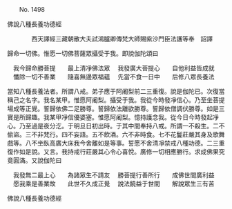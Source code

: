 ﻿　　No. 1498

佛說八種長養功德經

　　　　西天譯經三藏朝散大夫試鴻臚卿傳梵大師賜紫沙門臣法護等奉　詔譯


歸命一切佛。惟愿一切佛菩薩眾攝受于我。即說伽陀頌曰

　我今歸命勝菩提　　最上清凈佛法眾
　我發廣大菩提心　　自他利益皆成就
　懺除一切不善業　　隨喜無邊眾福蘊
　先當不食一日中　　后修八眾長養法　

當知八種長養法者。所謂八戒。弟子應于阿阇梨前二三重復。說是伽陀已。次復當稱己之名字。我名某甲。惟愿阿阇梨。攝受于我。我從今時發凈信心。乃至坐菩提場成等正覺。誓歸依佛二足勝尊。誓歸依法離欲勝尊。誓歸依僧調伏勝尊。如是三寶是所歸趣。我某甲凈信優婆塞。惟愿阿阇梨。憶持護念我。從今日今時發起凈心。乃至過是夜分汔。于明旦日初出時。于其中間奉持八戒。所謂一不殺生。二不偷盜。三不非梵行。四不妄語。五不飲酒。六不非時食。七不花鬘莊嚴其身及歌舞戲等。八不坐臥高廣大床我今舍離如是等事。誓愿不舍清凈禁戒八種功德。二三重復作如是說。又言。我持戒行莊嚴其心令心喜悅。廣修一切相應勝行。求成佛果究竟圓滿。又說伽陀曰

　我發無二最上心　　為諸眾生不請友
　勝菩提行善所行　　成佛世間廣利益
　愿我乘是善業故　　此世不久成正覺
　說法饒益于世間　　解說眾生三有苦　

佛說八種長養功德經
